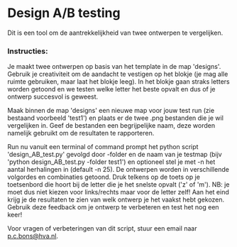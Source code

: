 # Design A/B testing
Dit is een tool om de aantrekkelijkheid van twee ontwerpen te vergelijken.


### Instructies: 

Je maakt twee ontwerpen op basis van het template in de map 'designs'. Gebruik je creativiteit om de aandacht te vestigen op het blokje (je mag alle ruimte gebruiken, maar laat het blokje leeg). In het blokje gaan straks letters worden getoond en we testen welke letter het beste opvalt en dus of je ontwerp succesvol is geweest.

Maak binnen de map 'designs' een nieuwe map voor jouw test run (zie bestaand voorbeeld 'test1') en plaats er de twee .png bestanden die je wil vergelijken in. Geef de bestanden een begrijpelijke naam, deze worden namelijk gebruikt om de resultaten te rapporteren. 

Run nu vanuit een terminal of command prompt het python script 'design_AB_test.py' gevolgd door -folder en de naam van je testmap (bijv 'python design_AB_test.py -folder test1') en optioneel stel je met -n het aantal herhalingen in (default -n 25). De ontwerpen worden in verschillende volgordes en combinaties getoond. Druk telkens op de toets op je toetsenbord die hoort bij de letter die je het snelste opvalt ('z' of 'm'). NB: je moet dus niet kiezen voor links/rechts maar voor de letter zelf! Aan het eind krijg je de resultaten te zien van welk ontwerp je het vaakst hebt gekozen. Gebruik deze feedback om je ontwerp te verbeteren en test het nog een keer!

Voor vragen of verbeteringen van dit script, stuur een email naar p.c.bons@hva.nl. 
